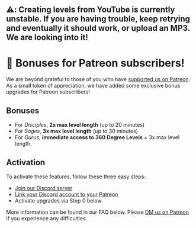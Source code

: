 ## ⚠️: **Creating levels from YouTube is currently unstable**. If you are having trouble, keep retrying and eventually it should work, or upload an MP3. We are looking into it!

# 🙏 Bonuses for Patreon subscribers!

We are beyond grateful to those of you who have [supported us on Patreon](https://www.patreon.com/beatsage). As a small token of appreciation, we have added some exclusive bonus upgrades for Patreon subscribers!

## Bonuses

- For _Disciples_, **2x max level length** (up to 20 minutes)
- For _Sages_, **3x max level length** (up to 30 minutes)
- For _Gurus_, **immediate access to 360 Degree Levels** + 3x max level length.

## Activation

To activate these features, follow these three easy steps:

- [Join our Discord server](https://discord.beatsage.com)
- [Link your Discord account to your Patreon](https://www.patreon.com/settings/apps)
- Activate upgrades via Step 0 below

More information can be found in our FAQ below. Please [DM us on Patreon](https://www.patreon.com/messages) if you experience any difficulties.
